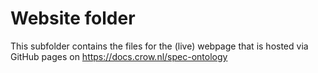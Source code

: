 # Website folder

This subfolder contains the files for the (live) webpage that is hosted via GitHub pages on https://docs.crow.nl/spec-ontology